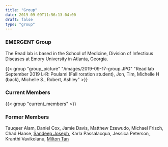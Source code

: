 ```yaml
---
title: "Group"
date: 2019-09-09T11:56:13-04:00
draft: false
type: "group"
---
```

### EMERGENT Group
The Read lab is based in the School of Medicine, Division of Infectious Diseases at  Emory University in Atlanta, Georgia.

{{< group "group_picture" "/images/2019-09-17-group.JPG" "Read lab September 2019 L-R: Poulami (Fall roration student), Jon, Tim, Michelle H (back), Michelle S., Robert, Ashley" >}}

### Current Members

{{< group "current_members" >}}

### Former Members
Tauqeer Alam, Daniel Cox, Jamie Davis, Matthew Ezewudo, Michael Frisch, Chad Haase, [Sandeep Joseph](https://twitter.com/jose_sandeep), Karla Passalacqua, Jessica Peterson, Kranthi Vavikolanu, [Milton Tan](https://twitter.com/mtanichthys)

